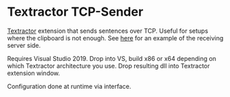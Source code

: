 # Textractor TCP-Sender
[Textractor](https://github.com/Artikash/Textractor) extension that sends sentences over TCP.
Useful for setups where the clipboard is not enough.
See [here](https://github.com/45Tatami/native-inserter) for an example of the receiving server side.

Requires Visual Studio 2019. Drop into VS, build x86 or x64 depending on which Textractor architecture you use.
Drop resulting dll into Textractor extension window.

Configuration done at runtime via interface.
